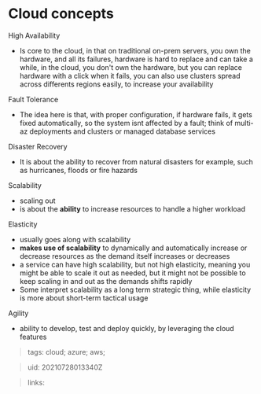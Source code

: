 # Cloud concepts

High Availability

- Is core to the cloud, in that on traditional on-prem servers, you own the
  hardware, and all its failures, hardware is hard to replace and can take a
  while, in the cloud, you don't own the hardware, but you can replace hardware
  with a click when it fails, you can also use clusters spread across differents
  regions easily, to increase your availability

Fault Tolerance

- The idea here is that, with proper configuration, if hardware fails, it gets
  fixed automatically, so the system isnt affected by a fault; think of multi-az
  deployments and clusters or managed database services

Disaster Recovery

- It is about the ability to recover from natural disasters for example, such as
  hurricanes, floods or fire hazards

Scalability

- scaling out 
- is about the __ability__ to increase resources to handle a higher workload

Elasticity

- usually goes along with scalability
- __makes use of scalability__ to dynamically and automatically increase or
  decrease resources as the demand itself increases or decreases
- a service can have high scalability, but not high elasticity, meaning you
  might be able to scale it out as needed, but it might not be possible to keep
  scaling in and out as the demands shifts rapidly
- Some interpret scalability as a long term strategic thing, while elasticity is
  more about short-term tactical usage

Agility

- ability to develop, test and deploy quickly, by leveraging the cloud features

> tags: cloud; azure; aws;

> uid: 20210728013340Z

> links:
